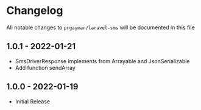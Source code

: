 # Changelog

All notable changes to `prgayman/laravel-sms` will be documented in this file

## 1.0.1 - 2022-01-21

- SmsDriverResponse implements from Arrayable and JsonSerializable
- Add function sendArray

## 1.0.0 - 2022-01-19

- Initial Release